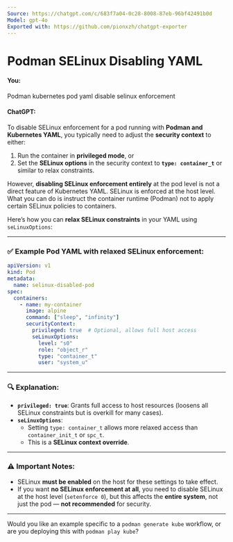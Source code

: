 ```yaml
---
Source: https://chatgpt.com/c/683f7a04-0c28-8008-87eb-96bf42491b0d
Model: gpt-4o
Exported with: https://github.com/pionxzh/chatgpt-exporter
---
```


# Podman SELinux Disabling YAML

#### You:
Podman kubernetes pod yaml disable selinux enforcement

#### ChatGPT:
To disable SELinux enforcement for a pod running with **Podman and Kubernetes YAML**, you typically need to adjust the **security context** to either:

1. Run the container in **privileged mode**, or
2. Set the **SELinux options** in the security context to **`type: container_t`** or similar to relax constraints.

However, **disabling SELinux enforcement entirely** at the pod level is not a direct feature of Kubernetes YAML. SELinux is enforced at the host level. What you can do is instruct the container runtime (Podman) not to apply certain SELinux policies to containers.

Here’s how you can **relax SELinux constraints** in your YAML using `seLinuxOptions`:

---

### ✅ Example Pod YAML with relaxed SELinux enforcement:

```yaml
apiVersion: v1
kind: Pod
metadata:
  name: selinux-disabled-pod
spec:
  containers:
    - name: my-container
      image: alpine
      command: ["sleep", "infinity"]
      securityContext:
        privileged: true  # Optional, allows full host access
        seLinuxOptions:
          level: "s0"
          role: "object_r"
          type: "container_t"
          user: "system_u"
```

---

### 🔍 Explanation:

- **`privileged: true`**: Grants full access to host resources (loosens all SELinux constraints but is overkill for many cases).
- **`seLinuxOptions`**:
  - Setting `type: container_t` allows more relaxed access than `container_init_t` or `spc_t`.
  - This is a **SELinux context override**.

---

### ⚠️ Important Notes:

- SELinux **must be enabled** on the host for these settings to take effect.
- If you want **no SELinux enforcement at all**, you need to disable SELinux at the host level (`setenforce 0`), but this affects the **entire system**, not just the pod — **not recommended** for security.

---

Would you like an example specific to a `podman generate kube` workflow, or are you deploying this with `podman play kube`?
